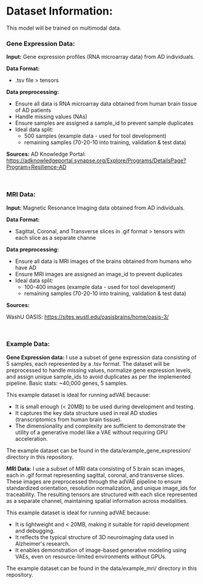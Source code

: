 # Dataset Information:

This model will be trained on multimodal data.

### Gene Expression Data:

**Input:** Gene expression profiles (RNA microarray data) from AD individuals.

**Data Format:**
- .tsv file > tensors

**Data preprocessing:**
- Ensure all data is RNA microarray data obtained from human brain tissue of AD patients
- Handle missing values (NAs)
- Ensure samples are assigned a sample_id to prevent sample duplicates
- Ideal data split: 
    - 500 samples (example data - used for tool development)
    - remaining samples (70-20-10 into training, validation & test data)

**Sources:**
AD Knowledge Portal: https://adknowledgeportal.synapse.org/Explore/Programs/DetailsPage?Program=Resilience-AD

<br>

### MRI Data:

**Input:** Magnetic Resonance Imaging data obtained from AD individuals.

**Data Format:**
- Sagittal, Coronal, and Transverse slices in .gif format > tensors with each slice as a separate channe

**Data preprocessing:**
- Ensure all data is MRI images of the brains obtained from humans who have AD
- Ensure MRI images are assigned an image_id to prevent duplicates
- Ideal data split: 
    - 100-400 images (example data - used for tool development)
    - remaining samples (70-20-10 into training, validation & test data)

**Sources:**

WashU OASIS: https://sites.wustl.edu/oasisbrains/home/oasis-3/

<br>

### Example Data:

**Gene Expression data:**
I use a subset of gene expression data consisting of 5 samples, each represented by a .tsv format. The dataset will be preprocessed to handle missing values, normalize gene expression levels, and assign unique sample_ids to avoid duplicates as per the implemented pipeline. Basic stats: ~40,000 genes, 5 samples.

This example dataset is ideal for running adVAE because:
- It is small enough (< 20MB) to be used during development and testing.
- It captures the key data structure used in real AD studies (transcriptomics from human brain tissue).
- The dimensionality and complexity are sufficient to demonstrate the utility of a generative model like a VAE without requiring GPU acceleration.

The example dataset can be found in the data/example_gene_expression/ directory in this repository.

**MRI Data:**
I use a subset of MRI data consisting of 5 brain scan images, each in .gif format representing sagittal, coronal, and transverse slices. These images are preprocessed through the adVAE pipeline to ensure standardized orientation, resolution normalization, and unique image_ids for traceability. The resulting tensors are structured with each slice represented as a separate channel, maintaining spatial information across modalities.

This example dataset is ideal for running adVAE because:
- It is lightweight and < 20MB, making it suitable for rapid development and debugging.
- It reflects the typical structure of 3D neuroimaging data used in Alzheimer's research.
- It enables demonstration of image-based generative modeling using VAEs, even on resource-limited environments without GPUs.

The example dataset can be found in the data/example_mri/ directory in this repository.